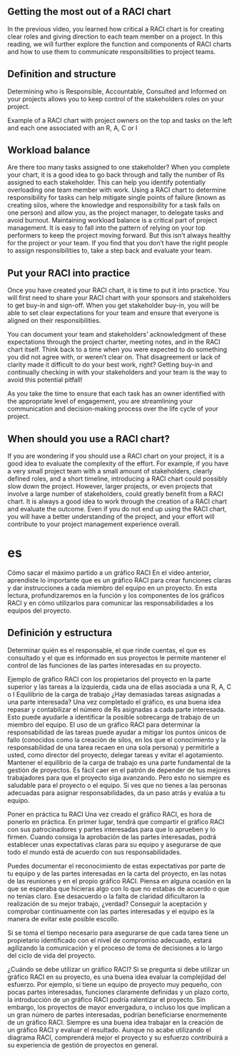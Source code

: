 ## Getting the most out of a RACI chart
In the previous video, you learned how critical a RACI chart is for creating clear roles and giving direction to each team member on a project. In this reading, we will further explore the function and components of RACI charts and how to use them to communicate responsibilities to project teams. 

## Definition and structure
Determining who is Responsible, Accountable, Consulted and Informed on your projects allows you to keep control of the stakeholders roles on your project.  

Example of a RACI chart with project owners on the top and tasks on the left and each one associated with an R, A, C or I
## Workload balance 
Are there too many tasks assigned to one stakeholder? When you complete your chart, it is a good idea to go back through and tally the number of Rs assigned to each stakeholder. This can help you identify potentially overloading one team member with work. Using a RACI chart to determine responsibility for tasks can help mitigate single points of failure (known as creating silos, where the knowledge and responsibility for a task falls on one person) and allow you, as the project manager, to delegate tasks and avoid burnout. Maintaining workload balance is a critical part of project management. It is easy to fall into the pattern of relying on your top performers to keep the project moving forward. But this isn’t always healthy for the project or your team. If you find that you don’t have the right people to assign responsibilities to, take a step back and evaluate your team. 

## Put your RACI into practice
Once you have created your RACI chart, it is time to put it into practice. You will first need to share your RACI chart with your sponsors and stakeholders to get buy-in and sign-off. When you get stakeholder buy-in, you will be able to set clear expectations for your team and ensure that everyone is aligned on their responsibilities. 

You can document your team and stakeholders’ acknowledgment of these expectations through the project charter, meeting notes, and in the RACI chart itself. Think back to a time when you were expected to do something you did not agree with, or weren’t clear on. That disagreement or lack of clarity made it difficult to do your best work, right? Getting buy-in and continually checking in with your stakeholders and your team is the way to avoid this potential pitfall! 

As you take the time to ensure that each task has an owner identified with the appropriate level of engagement, you are streamlining your communication and decision-making process over the life cycle of your project. 

## When should you use a RACI chart?
If you are wondering if you should use a RACI chart on your project, it is a good idea to evaluate the complexity of the effort. For example, if you have a very small project team with a small amount of stakeholders, clearly defined roles, and a short timeline, introducing a RACI chart could possibly slow down the project. However, larger projects, or even projects that involve a large number of stakeholders, could greatly benefit from a RACI chart. It is always a good idea to work through the creation of a RACI chart and evaluate the outcome. Even if you do not end up using the RACI chart, you will have a better understanding of the project, and your effort will contribute to your project management experience overall.
# es 
Cómo sacar el máximo partido a un gráfico RACI
En el vídeo anterior, aprendiste lo importante que es un gráfico RACI para crear funciones claras y dar instrucciones a cada miembro del equipo en un proyecto. En esta lectura, profundizaremos en la función y los componentes de los gráficos RACI y en cómo utilizarlos para comunicar las responsabilidades a los equipos del proyecto. 

## Definición y estructura
Determinar quién es el responsable, el que rinde cuentas, el que es consultado y el que es informado en sus proyectos le permite mantener el control de las funciones de las partes interesadas en su proyecto.  

Ejemplo de gráfico RACI con los propietarios del proyecto en la parte superior y las tareas a la izquierda, cada una de ellas asociada a una R, A, C o I
Equilibrio de la carga de trabajo 
¿Hay demasiadas tareas asignadas a una parte interesada? Una vez completado el gráfico, es una buena idea repasar y contabilizar el número de Rs asignadas a cada parte interesada.
Esto puede ayudarle a identificar la posible sobrecarga de trabajo de un miembro del equipo. El uso de un gráfico RACI para determinar la responsabilidad de las tareas puede ayudar a mitigar los puntos únicos de fallo (conocidos como la creación de silos, en los que el conocimiento y la responsabilidad de una tarea recaen en una sola persona) y permitirle a usted, como director del proyecto, delegar tareas y evitar el agotamiento. Mantener el equilibrio de la carga de trabajo es una parte fundamental de la gestión de proyectos. Es fácil caer en el patrón de depender de tus mejores trabajadores para que el proyecto siga avanzando. Pero esto no siempre es saludable para el proyecto o el equipo. Si ves que no tienes a las personas adecuadas para asignar responsabilidades, da un paso atrás y evalúa a tu equipo. 

Poner en práctica tu RACI
Una vez creado el gráfico RACI, es hora de ponerlo en práctica. En primer lugar, tendrá que compartir el gráfico RACI con sus patrocinadores y partes interesadas para que lo aprueben y lo firmen. Cuando consiga la aprobación de las partes interesadas, podrá establecer unas expectativas claras para su equipo y asegurarse de que todo el mundo está de acuerdo con sus responsabilidades. 

Puedes documentar el reconocimiento de estas expectativas por parte de tu equipo y de las partes interesadas en la carta del proyecto, en las notas de las reuniones y en el propio gráfico RACI. Piensa en alguna ocasión en la que se esperaba que hicieras algo con lo que no estabas de acuerdo o que no tenías claro. Ese desacuerdo o la falta de claridad dificultaron la realización de su mejor trabajo, ¿verdad? Conseguir la aceptación y comprobar continuamente con las partes interesadas y el equipo es la manera de evitar este posible escollo. 

Si se toma el tiempo necesario para asegurarse de que cada tarea tiene un propietario identificado con el nivel de compromiso adecuado, estará agilizando la comunicación y el proceso de toma de decisiones a lo largo del ciclo de vida del proyecto. 

¿Cuándo se debe utilizar un gráfico RACI?
Si se pregunta si debe utilizar un gráfico RACI en su proyecto, es una buena idea evaluar la complejidad del esfuerzo. Por ejemplo, si tiene un equipo de proyecto muy pequeño, con pocas partes interesadas, funciones claramente definidas y un plazo corto, la introducción de un gráfico RACI podría ralentizar el proyecto. Sin embargo, los proyectos de mayor envergadura, o incluso los que implican a un gran número de partes interesadas, podrían beneficiarse enormemente de un gráfico RACI. Siempre es una buena idea trabajar en la creación de un gráfico RACI y evaluar el resultado. Aunque no acabe utilizando el diagrama RACI, comprenderá mejor el proyecto y su esfuerzo contribuirá a su experiencia de gestión de proyectos en general.